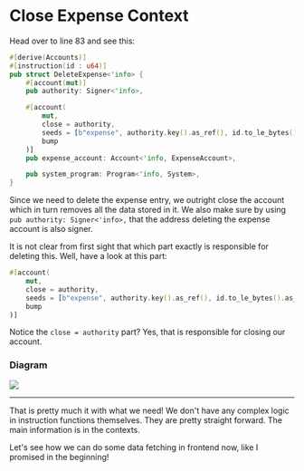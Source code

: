 # Close Expense Context

Head over to line 83 and see this:

```rust
#[derive(Accounts)]
#[instruction(id : u64)]
pub struct DeleteExpense<'info> {
    #[account(mut)]
    pub authority: Signer<'info>,

    #[account(
        mut,
        close = authority,
        seeds = [b"expense", authority.key().as_ref(), id.to_le_bytes().as_ref()],
        bump
    )]
    pub expense_account: Account<'info, ExpenseAccount>,

    pub system_program: Program<'info, System>,
}
```

Since we need to delete the expense entry, we outright close the account which in turn removes all the data stored in it. We also make sure by using `pub authority: Signer<'info>,` that the address deleting the expense account is also signer.

It is not clear from first sight that which part exactly is responsible for deleting this. Well, have a look at this part:

```rs
#[account(
    mut,
    close = authority,
    seeds = [b"expense", authority.key().as_ref(), id.to_le_bytes().as_ref()],
    bump
)]
```

Notice the `close = authority` part? Yes, that is responsible for closing our account.

### Diagram

![](delete.png)

---

That is pretty much it with what we need! We don't have any complex logic in instruction functions themselves. They are pretty straight forward. The main information is in the contexts.

Let's see how we can do some data fetching in frontend now, like I promised in the beginning!
